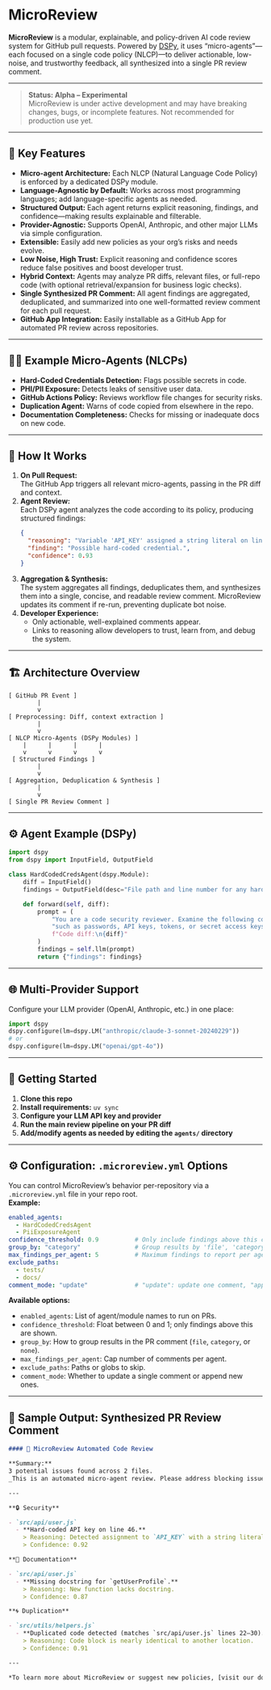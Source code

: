 # MicroReview

**MicroReview** is a modular, explainable, and policy-driven AI code review system for GitHub pull requests. Powered by [DSPy](https://github.com/stanfordnlp/dspy), it uses “micro-agents”—each focused on a single code policy (NLCP)—to deliver actionable, low-noise, and trustworthy feedback, all synthesized into a single PR review comment.

---

> **Status: Alpha – Experimental**  
> MicroReview is under active development and may have breaking changes, bugs, or incomplete features. Not recommended for production use yet.

---

## 🧩 Key Features

- **Micro-agent Architecture:** Each NLCP (Natural Language Code Policy) is enforced by a dedicated DSPy module.
- **Language-Agnostic by Default:** Works across most programming languages; add language-specific agents as needed.
- **Structured Output:** Each agent returns explicit reasoning, findings, and confidence—making results explainable and filterable.
- **Provider-Agnostic:** Supports OpenAI, Anthropic, and other major LLMs via simple configuration.
- **Extensible:** Easily add new policies as your org’s risks and needs evolve.
- **Low Noise, High Trust:** Explicit reasoning and confidence scores reduce false positives and boost developer trust.
- **Hybrid Context:** Agents may analyze PR diffs, relevant files, or full-repo code (with optional retrieval/expansion for business logic checks).
- **Single Synthesized PR Comment:** All agent findings are aggregated, deduplicated, and summarized into one well-formatted review comment for each pull request.
- **GitHub App Integration:** Easily installable as a GitHub App for automated PR review across repositories.

---

## 👩‍💻 Example Micro-Agents (NLCPs)

- **Hard-Coded Credentials Detection:** Flags possible secrets in code.
- **PHI/PII Exposure:** Detects leaks of sensitive user data.
- **GitHub Actions Policy:** Reviews workflow file changes for security risks.
- **Duplication Agent:** Warns of code copied from elsewhere in the repo.
- **Documentation Completeness:** Checks for missing or inadequate docs on new code.

---

## 🚦 How It Works

1. **On Pull Request:**  
   The GitHub App triggers all relevant micro-agents, passing in the PR diff and context.
2. **Agent Review:**  
   Each DSPy agent analyzes the code according to its policy, producing structured findings:
   ```json
   {
     "reasoning": "Variable 'API_KEY' assigned a string literal on line 12.",
     "finding": "Possible hard-coded credential.",
     "confidence": 0.93
   }
   ```
3. **Aggregation & Synthesis:**  
   The system aggregates all findings, deduplicates them, and synthesizes them into a single, concise, and readable review comment. MicroReview updates its comment if re-run, preventing duplicate bot noise.
4. **Developer Experience:**  
   - Only actionable, well-explained comments appear.
   - Links to reasoning allow developers to trust, learn from, and debug the system.

---

## 🏗️ Architecture Overview

```
[ GitHub PR Event ]
        |
        v
[ Preprocessing: Diff, context extraction ]
        |
        v
[ NLCP Micro-Agents (DSPy Modules) ]
    |      |      |      |
    v      v      v      v
 [ Structured Findings ]
        |
        v
[ Aggregation, Deduplication & Synthesis ]
        |
        v
[ Single PR Review Comment ]
```

---

## ⚙️ Agent Example (DSPy)

```python
import dspy
from dspy import InputField, OutputField

class HardCodedCredsAgent(dspy.Module):
    diff = InputField()
    findings = OutputField(desc="File path and line number for any hard-coded credentials, with reasoning and confidence.")

    def forward(self, diff):
        prompt = (
            "You are a code security reviewer. Examine the following code diff for any instances of hard-coded credentials "
            "such as passwords, API keys, tokens, or secret access keys. For each finding, output a JSON object with 'reasoning', 'finding', and 'confidence' (0-1).\n\n"
            f"Code diff:\n{diff}"
        )
        findings = self.llm(prompt)
        return {"findings": findings}
```

---

## 🌐 Multi-Provider Support

Configure your LLM provider (OpenAI, Anthropic, etc.) in one place:
```python
import dspy
dspy.configure(lm=dspy.LM("anthropic/claude-3-sonnet-20240229"))
# or
dspy.configure(lm=dspy.LM("openai/gpt-4o"))
```

---

## 🚀 Getting Started

1. **Clone this repo**
2. **Install requirements:** `uv sync`
3. **Configure your LLM API key and provider**
4. **Run the main review pipeline on your PR diff**
5. **Add/modify agents as needed by editing the `agents/` directory**

---

## ⚙️ Configuration: `.microreview.yml` Options

You can control MicroReview’s behavior per-repository via a `.microreview.yml` file in your repo root.  
**Example:**

```yaml
enabled_agents:
  - HardCodedCredsAgent
  - PiiExposureAgent
confidence_threshold: 0.9          # Only include findings above this confidence
group_by: "category"               # Group results by 'file', 'category', or 'none'
max_findings_per_agent: 5          # Maximum findings to report per agent
exclude_paths:
  - tests/
  - docs/
comment_mode: "update"             # "update": update one comment, "append": post new each time
```

**Available options:**
- `enabled_agents`: List of agent/module names to run on PRs.
- `confidence_threshold`: Float between 0 and 1; only findings above this are shown.
- `group_by`: How to group results in the PR comment (`file`, `category`, or `none`).
- `max_findings_per_agent`: Cap number of comments per agent.
- `exclude_paths`: Paths or globs to skip.
- `comment_mode`: Whether to update a single comment or append new ones.

---

## 📝 Sample Output: Synthesized PR Review Comment

````markdown
#### 🤖 MicroReview Automated Code Review

**Summary:**  
3 potential issues found across 2 files.  
_This is an automated micro-agent review. Please address blocking issues before merging._

---

**🔒 Security**

- `src/api/user.js`  
  - **Hard-coded API key on line 46.**  
    > Reasoning: Detected assignment to `API_KEY` with a string literal.  
    > Confidence: 0.92

**📄 Documentation**

- `src/api/user.js`  
  - **Missing docstring for `getUserProfile`.**  
    > Reasoning: New function lacks docstring.  
    > Confidence: 0.87

**🌀 Duplication**

- `src/utils/helpers.js`  
  - **Duplicated code detected (matches `src/api/user.js` lines 22–30).**  
    > Reasoning: Code block is nearly identical to another location.  
    > Confidence: 0.91

---

*To learn more about MicroReview or suggest new policies, [visit our docs](#).*
